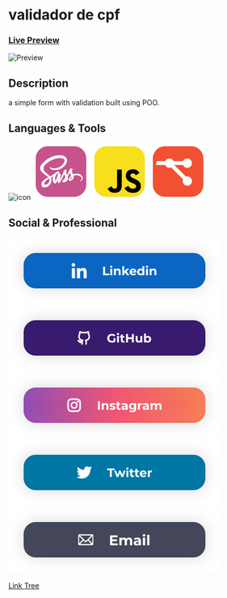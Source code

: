 # validador de cpf 

### [Live Preview](https://stwgabriel.space/basic-js-projects/form-with-validation/)

![Preview](https://github.com/stwgabriel/basic-js-projects/form-with-validation/blob/main/.github/screenshot.png)


## Description

a simple form with validation built using POO.

## Languages & Tools

   ![icon](https://github.com/StwGabriel/Assets/blob/main/icons/html5-icon.svg)
   ![icon](https://github.com/StwGabriel/Assets/blob/main/icons/sass-icon.svg)
   ![icon](https://github.com/StwGabriel/Assets/blob/main/icons/javascript-icon.svg)
   ![icon](https://github.com/StwGabriel/Assets/blob/main/icons/git-icon.svg)

## Social & Professional

   [![shield](https://github.com/StwGabriel/Assets/blob/main/readme-shields/linkedin-shield.svg)](https://www.linkedin.com/in/stwgabriel/)
   [![shield](https://github.com/StwGabriel/Assets/blob/main/readme-shields/github-shield.svg)](https://github.com/StwGabriel)
   [![shield](https://github.com/StwGabriel/Assets/blob/main/readme-shields/instagram-shield.svg)](https://www.instagram.com/stwgabriel/)
   [![shield](https://github.com/StwGabriel/Assets/blob/main/readme-shields/twitter-shield.svg)](https://www.twitter.com/stwgabriel_/)
   [![shield](https://github.com/StwGabriel/Assets/blob/main/readme-shields/email-shield.svg)](mailto:gabrielstw@pm.me?Subject=Vim%20Pelo%20GitHub)

[Link Tree](https://cutt.ly/stwgabriel)
